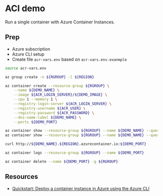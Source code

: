 # ACI demo

Run a single container with Azure Container Instances.

## Prep

* Azure subscription
* Azure CLI setup
* Create file `acr-vars.env` based on `acr-vars.env.exanmple`

```sh
source acr-vars.env

az group create -n ${RGROUP} -l ${REGION}

az container create --resource-group ${RGROUP} \
    --name ${DEMO_NAME} \
    --image ${ACR_LOGIN_SERVER}/${DEMO_IMAGE} \
    --cpu 1 --memory 1 \
    --registry-login-server ${ACR_LOGIN_SERVER} \
    --registry-username ${ACR_USER} \
    --registry-password ${ACR_PASSWORD} \
    --dns-name-label ${DEMO_NAME} \
    --ports ${DEMO_PORT}

az container show --resource-group ${RGROUP} --name ${DEMO_NAME} --query instanceView.state
az container show --resource-group ${RGROUP} --name ${DEMO_NAME} --query ipAddress.fqdn

curl http://${DEMO_NAME}.${REGION}.azurecontainer.io:${DEMO_PORT}

az container logs --resource-group ${RGROUP} --name ${DEMO_PORT}

az container delete --name ${DEMO_PORT} -g ${RGROUP}
```

## Resources

* [Quickstart: Deploy a container instance in Azure using the Azure CLI](https://docs.microsoft.com/en-au/azure/container-instances/container-instances-quickstart)